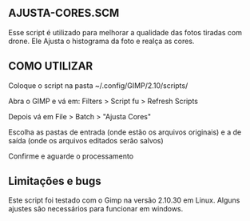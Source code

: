 ## AJUSTA-CORES.SCM

Esse script é utilizado para melhorar a qualidade das fotos tiradas com drone. Ele Ajusta o histograma da foto e realça as cores.


## COMO UTILIZAR

Coloque o script na pasta ~/.config/GIMP/2.10/scripts/

Abra o GIMP e vá em: Filters > Script fu > Refresh Scripts

Depois vá em File > Batch > "Ajusta Cores"

Escolha as pastas de entrada (onde estão os arquivos originais) e a de saída (onde os arquivos editados serão salvos)

Confirme e aguarde o processamento


## Limitações e bugs

Este script foi testado com o Gimp na versão 2.10.30 em Linux. Alguns ajustes são necessários para funcionar em windows.

